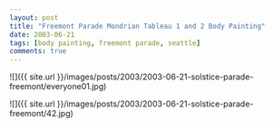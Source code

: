 ```yaml
---
layout: post
title: "Freemont Parade Mondrian Tableau 1 and 2 Body Painting"
date: 2003-06-21
tags: [body painting, freemont parade, seattle]
comments: true
---
```

![]({{ site.url }}/images/posts/2003/2003-06-21-solstice-parade-freemont/everyone01.jpg)

![]({{ site.url }}/images/posts/2003/2003-06-21-solstice-parade-freemont/42.jpg)
